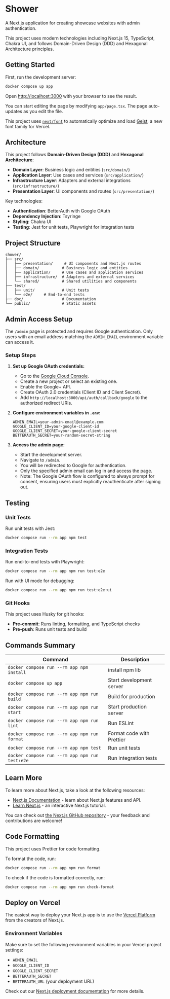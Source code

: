 # Shower

A Next.js application for creating showcase websites with admin authentication.

This project uses modern technologies including Next.js 15, TypeScript, Chakra UI, and follows Domain-Driven Design (DDD) and Hexagonal Architecture principles.

## Getting Started

First, run the development server:

```bash
docker compose up app
```

Open [http://localhost:3000](http://localhost:3000) with your browser to see the result.

You can start editing the page by modifying `app/page.tsx`. The page auto-updates as you edit the file.

This project uses [`next/font`](https://nextjs.org/docs/app/building-your-application/optimizing/fonts) to automatically optimize and load [Geist](https://vercel.com/font), a new font family for Vercel.

## Architecture

This project follows **Domain-Driven Design (DDD)** and **Hexagonal Architecture**:

- **Domain Layer**: Business logic and entities (`src/domain/`)
- **Application Layer**: Use cases and services (`src/application/`)
- **Infrastructure Layer**: Adapters and external integrations (`src/infrastructure/`)
- **Presentation Layer**: UI components and routes (`src/presentation/`)

Key technologies:

- **Authentication**: BetterAuth with Google OAuth
- **Dependency Injection**: Tsyringe
- **Styling**: Chakra UI
- **Testing**: Jest for unit tests, Playwright for integration tests

## Project Structure

```
shower/
├── src/
│   ├── presentation/     # UI components and Next.js routes
│   ├── domain/          # Business logic and entities
│   ├── application/     # Use cases and application services
│   ├── infrastructure/  # Adapters and external services
│   └── shared/          # Shared utilities and components
├── test/
│   ├── unit/            # Unit tests
│   └── e2e/     # End-to-end tests
├── doc/                 # Documentation
└── public/              # Static assets
```

## Admin Access Setup

The `/admin` page is protected and requires Google authentication. Only users with an email address matching the `ADMIN_EMAIL` environment variable can access it.

### Setup Steps

1. **Set up Google OAuth credentials:**
   - Go to the [Google Cloud Console](https://console.cloud.google.com/).
   - Create a new project or select an existing one.
   - Enable the Google+ API.
   - Create OAuth 2.0 credentials (Client ID and Client Secret).
   - Add `http://localhost:3000/api/auth/callback/google` to the authorized redirect URIs.

2. **Configure environment variables in `.env`:**

   ```
   ADMIN_EMAIL=your-admin-email@example.com
   GOOGLE_CLIENT_ID=your-google-client-id
   GOOGLE_CLIENT_SECRET=your-google-client-secret
   BETTERAUTH_SECRET=your-random-secret-string
   ```

3. **Access the admin page:**
   - Start the development server.
   - Navigate to `/admin`.
   - You will be redirected to Google for authentication.
   - Only the specified admin email can log in and access the page.
   - Note: The Google OAuth flow is configured to always prompt for consent, ensuring users must explicitly reauthenticate after signing out.

## Testing

### Unit Tests

Run unit tests with Jest:

```bash
docker compose run --rm app npm test
```

### Integration Tests

Run end-to-end tests with Playwright:

```bash
docker compose run --rm app npm run test:e2e
```

Run with UI mode for debugging:

```bash
docker compose run --rm app npm run test:e2e:ui
```

### Git Hooks

This project uses Husky for git hooks:

- **Pre-commit**: Runs linting, formatting, and TypeScript checks
- **Pre-push**: Runs unit tests and build

## Commands Summary

| Command                                        | Description               |
| ---------------------------------------------- | ------------------------- |
| `docker compose run --rm app npm install`      | install npm lib           |
| `docker compose up app`                        | Start development server  |
| `docker compose run --rm app npm run build`    | Build for production      |
| `docker compose run --rm app npm run start`    | Start production server   |
| `docker compose run --rm app npm run lint`     | Run ESLint                |
| `docker compose run --rm app npm run format`   | Format code with Prettier |
| `docker compose run --rm app npm test`         | Run unit tests            |
| `docker compose run --rm app npm run test:e2e` | Run integration tests     |

## Learn More

To learn more about Next.js, take a look at the following resources:

- [Next.js Documentation](https://nextjs.org/docs) - learn about Next.js features and API.
- [Learn Next.js](https://nextjs.org/learn) - an interactive Next.js tutorial.

You can check out [the Next.js GitHub repository](https://github.com/vercel/next.js) - your feedback and contributions are welcome!

## Code Formatting

This project uses Prettier for code formatting.

To format the code, run:

```bash
docker compose run --rm app npm run format
```

To check if the code is formatted correctly, run:

```bash
docker compose run --rm app npm run check-format
```

## Deploy on Vercel

The easiest way to deploy your Next.js app is to use the [Vercel Platform](https://vercel.com/new?utm_medium=default-template&filter=next.js&utm_source=create-next-app&utm_campaign=create-next-app-readme) from the creators of Next.js.

### Environment Variables

Make sure to set the following environment variables in your Vercel project settings:

- `ADMIN_EMAIL`
- `GOOGLE_CLIENT_ID`
- `GOOGLE_CLIENT_SECRET`
- `BETTERAUTH_SECRET`
- `BETTERAUTH_URL` (your deployment URL)

Check out our [Next.js deployment documentation](https://nextjs.org/docs/app/building-your-application/deploying) for more details.
